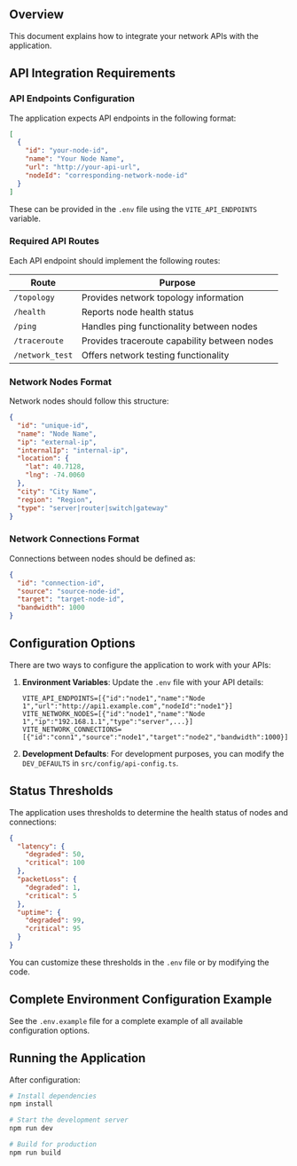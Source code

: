 ## Overview

This document explains how to integrate your network APIs with the application.

## API Integration Requirements

### API Endpoints Configuration

The application expects API endpoints in the following format:

```json
[
  {
    "id": "your-node-id",
    "name": "Your Node Name",
    "url": "http://your-api-url",
    "nodeId": "corresponding-network-node-id"
  }
]
```

These can be provided in the `.env` file using the `VITE_API_ENDPOINTS` variable.

### Required API Routes

Each API endpoint should implement the following routes:

| Route | Purpose |
|-------|---------|
| `/topology` | Provides network topology information |
| `/health` | Reports node health status |
| `/ping` | Handles ping functionality between nodes |
| `/traceroute` | Provides traceroute capability between nodes |
| `/network_test` | Offers network testing functionality |

### Network Nodes Format

Network nodes should follow this structure:

```json
{
  "id": "unique-id",
  "name": "Node Name",
  "ip": "external-ip",
  "internalIp": "internal-ip",
  "location": {
    "lat": 40.7128,
    "lng": -74.0060
  },
  "city": "City Name",
  "region": "Region",
  "type": "server|router|switch|gateway"
}
```

### Network Connections Format

Connections between nodes should be defined as:

```json
{
  "id": "connection-id",
  "source": "source-node-id",
  "target": "target-node-id",
  "bandwidth": 1000
}
```

## Configuration Options

There are two ways to configure the application to work with your APIs:

1. **Environment Variables**: Update the `.env` file with your API details:
   ```
   VITE_API_ENDPOINTS=[{"id":"node1","name":"Node 1","url":"http://api1.example.com","nodeId":"node1"}]
   VITE_NETWORK_NODES=[{"id":"node1","name":"Node 1","ip":"192.168.1.1","type":"server",...}]
   VITE_NETWORK_CONNECTIONS=[{"id":"conn1","source":"node1","target":"node2","bandwidth":1000}]
   ```

2. **Development Defaults**: For development purposes, you can modify the `DEV_DEFAULTS` in `src/config/api-config.ts`.

## Status Thresholds

The application uses thresholds to determine the health status of nodes and connections:

```json
{
  "latency": {
    "degraded": 50,
    "critical": 100
  },
  "packetLoss": {
    "degraded": 1,
    "critical": 5
  },
  "uptime": {
    "degraded": 99,
    "critical": 95
  }
}
```

You can customize these thresholds in the `.env` file or by modifying the code.

## Complete Environment Configuration Example

See the `.env.example` file for a complete example of all available configuration options.

## Running the Application

After configuration:

```bash
# Install dependencies
npm install

# Start the development server
npm run dev

# Build for production
npm run build
``` 